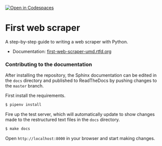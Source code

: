 [![Open in Codespaces](https://classroom.github.com/assets/launch-codespace-f4981d0f882b2a3f0472912d15f9806d57e124e0fc890972558857b51b24a6f9.svg)](https://classroom.github.com/open-in-codespaces?assignment_repo_id=10025588)
# First web scraper

A step-by-step guide to writing a web scraper with Python.

* Documentation: [first-web-scraper-umd.rtfd.org](https://first-web-scraper-umd.readthedocs.io/en/latest/)

### Contributing to the documentation

After installing the repository, the Sphinx documentation can be edited in the
``docs`` directory and published to ReadTheDocs by pushing changes to the ``master`` branch.

First install the requirements.

```bash
$ pipenv install
```

Fire up the test server, which will automatically update to show changes made
to the restructured text files in the ``docs`` directory.

```bash
$ make docs
```

Open ``http://localhost:8000`` in your browser and start making changes.
